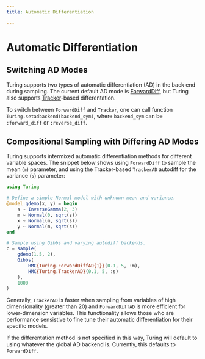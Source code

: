 ```yaml
---
title: Automatic Differentiation

---
```


# Automatic Differentiation

## Switching AD Modes


Turing supports two types of automatic differentiation (AD) in the back end during sampling. The current default AD mode is [ForwardDiff](https://github.com/JuliaDiff/ForwardDiff.jl), but Turing also supports [Tracker](https://github.com/FluxML/Tracker.jl)-based differentation.


To switch between `ForwardDiff` and `Tracker`, one can call function `Turing.setadbackend(backend_sym)`, where `backend_sym` can be `:forward_diff` or `:reverse_diff`.


## Compositional Sampling with Differing AD Modes


Turing supports intermixed automatic differentiation methods for different variable spaces. The snippet below shows using `ForwardDiff` to sample the mean (`m`) parameter, and using the Tracker-based `TrackerAD` autodiff for the variance (`s`) parameter:


```julia
using Turing

# Define a simple Normal model with unknown mean and variance.
@model gdemo(x, y) = begin
    s ~ InverseGamma(2, 3)
    m ~ Normal(0, sqrt(s))
    x ~ Normal(m, sqrt(s))
    y ~ Normal(m, sqrt(s))
end

# Sample using Gibbs and varying autodiff backends.
c = sample(
	gdemo(1.5, 2),
  	Gibbs(
    	HMC{Turing.ForwardDiffAD{1}}(0.1, 5, :m),
        HMC{Turing.TrackerAD}(0.1, 5, :s)
    ),
    1000
)
```


Generally, `TrackerAD` is faster when sampling from variables of high dimensionality (greater than 20) and `ForwardDiffAD` is more efficient for lower-dimension variables. This functionality allows those who are performance sensistive to fine tune their automatic differentiation for their specific models.


If the differentation method is not specified in this way, Turing will default to using whatever the global AD backend is. Currently, this defaults to `ForwardDiff`.

